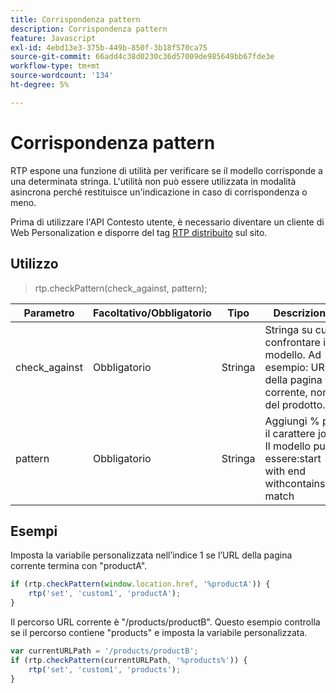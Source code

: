```yaml
---
title: Corrispondenza pattern
description: Corrispondenza pattern
feature: Javascript
exl-id: 4ebd13e3-375b-449b-850f-3b18f570ca75
source-git-commit: 66add4c38d0230c36d57009de985649bb67fde3e
workflow-type: tm+mt
source-wordcount: '134'
ht-degree: 5%

---
```


# Corrispondenza pattern

RTP espone una funzione di utilità per verificare se il modello corrisponde a una determinata stringa. L&#39;utilità non può essere utilizzata in modalità asincrona perché restituisce un&#39;indicazione in caso di corrispondenza o meno.

Prima di utilizzare l&#39;API Contesto utente, è necessario diventare un cliente di Web Personalization e disporre del tag [RTP distribuito](https://experienceleague.adobe.com/en/docs/marketo/using/product-docs/web-personalization/rtp-tag-implementation/deploy-the-rtp-javascript) sul sito.

## Utilizzo

> rtp.checkPattern(check_against, pattern);

| Parametro | Facoltativo/Obbligatorio | Tipo | Descrizione |
|---|---|---|---|
| check_against | Obbligatorio | Stringa | Stringa su cui confrontare il modello. Ad esempio: URL della pagina corrente, nome del prodotto. |
| pattern | Obbligatorio | Stringa | Aggiungi % per il carattere jolly. Il modello può essere:start with end withcontainsfull match |


## Esempi

Imposta la variabile personalizzata nell’indice 1 se l’URL della pagina corrente termina con &quot;productA&quot;.

```javascript
if (rtp.checkPattern(window.location.href, '%productA')) {
    rtp('set', 'custom1', 'productA');
}
```

Il percorso URL corrente è &quot;/products/productB&quot;. Questo esempio controlla se il percorso contiene &quot;products&quot; e imposta la variabile personalizzata.

```javascript
var currentURLPath = '/products/productB';
if (rtp.checkPattern(currentURLPath, '%products%')) {
    rtp('set', 'custom1', 'products');
}
```
